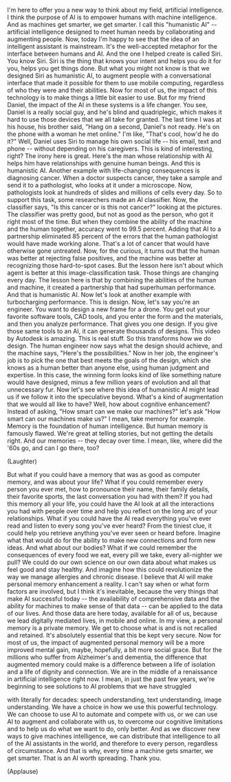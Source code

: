 
I&#39;m here to offer you
a new way to think about my field,
artificial intelligence.
I think the purpose of AI
is to empower humans
with machine intelligence.
And as machines get smarter,
we get smarter.
I call this &quot;humanistic AI&quot; --
artificial intelligence
designed to meet human needs
by collaborating and augmenting people.
Now, today I&#39;m happy to see
that the idea of an intelligent assistant
is mainstream.
It&#39;s the well-accepted metaphor
for the interface between humans and AI.
And the one I helped create
is called Siri.
You know Siri.
Siri is the thing that knows your intent
and helps you do it for you,
helps you get things done.
But what you might not know
is that we designed Siri
as humanistic AI,
to augment people
with a conversational interface
that made it possible for them
to use mobile computing,
regardless of who they were
and their abilities.
Now for most of us,
the impact of this technology
is to make things
a little bit easier to use.
But for my friend Daniel,
the impact of the AI
in these systems is a life changer.
You see, Daniel is a really social guy,
and he&#39;s blind and quadriplegic,
which makes it hard to use those devices
that we all take for granted.
The last time I was at his house,
his brother said,
&quot;Hang on a second, Daniel&#39;s not ready.
He&#39;s on the phone with a woman
he met online.&quot;
I&#39;m like, &quot;That&#39;s cool, how&#39;d he do it?&quot;
Well, Daniel uses Siri
to manage his own social life --
his email, text and phone --
without depending on his caregivers.
This is kind of interesting, right?
The irony here is great.
Here&#39;s the man whose relationship with AI
helps him have relationships
with genuine human beings.
And this is humanistic AI.
Another example with
life-changing consequences
is diagnosing cancer.
When a doctor suspects cancer,
they take a sample
and send it to a pathologist,
who looks at it under a microscope.
Now, pathologists look at
hundreds of slides
and millions of cells every day.
So to support this task,
some researchers made an AI classifier.
Now, the classifier says,
&quot;Is this cancer or is this not cancer?&quot;
looking at the pictures.
The classifier was pretty good,
but not as good as the person,
who got it right most of the time.
But when they combine the ability
of the machine and the human together,
accuracy went to 99.5 percent.
Adding that AI to a partnership
eliminated 85 percent of the errors
that the human pathologist
would have made working alone.
That&#39;s a lot of cancer
that would have otherwise gone untreated.
Now, for the curious, it turns out
that the human was better
at rejecting false positives,
and the machine was better
at recognizing those hard-to-spot cases.
But the lesson here isn&#39;t about
which agent is better
at this image-classification task.
Those things are changing every day.
The lesson here
is that by combining the abilities
of the human and machine,
it created a partnership
that had superhuman performance.
And that is humanistic AI.
Now let&#39;s look at another example
with turbocharging performance.
This is design.
Now, let&#39;s say you&#39;re an engineer.
You want to design
a new frame for a drone.
You get out your favorite
software tools, CAD tools,
and you enter the form and the materials,
and then you analyze performance.
That gives you one design.
If you give those same tools to an AI,
it can generate thousands of designs.
This video by Autodesk is amazing.
This is real stuff.
So this transforms how we do design.
The human engineer now
says what the design should achieve,
and the machine says,
&quot;Here&#39;s the possibilities.&quot;
Now in her job, the engineer&#39;s job
is to pick the one that best meets
the goals of the design,
which she knows as a human
better than anyone else,
using human judgment and expertise.
In this case, the winning form
looks kind of like something
nature would have designed,
minus a few million years of evolution
and all that unnecessary fur.
Now let&#39;s see where this idea
of humanistic AI might lead us
if we follow it into
the speculative beyond.
What&#39;s a kind of augmentation
that we would all like to have?
Well, how about cognitive enhancement?
Instead of asking,
&quot;How smart can we make our machines?&quot;
let&#39;s ask
&quot;How smart can our machines make us?&quot;
I mean, take memory for example.
Memory is the foundation
of human intelligence.
But human memory is famously flawed.
We&#39;re great at telling stories,
but not getting the details right.
And our memories -- they decay over time.
I mean, like, where did the &#39;60s go,
and can I go there, too?

(Laughter)

But what if you could have a memory
that was as good as computer memory,
and was about your life?
What if you could remember
every person you ever met,
how to pronounce their name,
their family details,
their favorite sports,
the last conversation you had with them?
If you had this memory all your life,
you could have the AI look
at all the interactions
you had with people over time
and help you reflect on the long arc
of your relationships.
What if you could have the AI read
everything you&#39;ve ever read
and listen to every song
you&#39;ve ever heard?
From the tiniest clue,
it could help you retrieve
anything you&#39;ve ever seen or heard before.
Imagine what that would do
for the ability to make new connections
and form new ideas.
And what about our bodies?
What if we could remember the consequences
of every food we eat,
every pill we take,
every all-nighter we pull?
We could do our own science
on our own data
about what makes us feel
good and stay healthy.
And imagine how this could revolutionize
the way we manage
allergies and chronic disease.
I believe that AI will make
personal memory enhancement a reality.
I can&#39;t say when or what
form factors are involved,
but I think it&#39;s inevitable,
because the very things
that make AI successful today --
the availability of comprehensive data
and the ability for machines
to make sense of that data --
can be applied to the data of our lives.
And those data are here today,
available for all of us,
because we lead digitally mediated lives,
in mobile and online.
In my view, a personal memory
is a private memory.
We get to choose what is and is not
recalled and retained.
It&#39;s absolutely essential
that this be kept very secure.
Now for most of us,
the impact of augmented personal memory
will be a more improved mental gain,
maybe, hopefully, a bit more social grace.
But for the millions who suffer
from Alzheimer&#39;s and dementia,
the difference that augmented
memory could make
is a difference
between a life of isolation
and a life of dignity and connection.
We are in the middle of a renaissance
in artificial intelligence right now.
I mean, in just the past few years,
we&#39;re beginning to see
solutions to AI problems
that we have struggled

with literally for decades:
speech understanding, text understanding,
image understanding.
We have a choice in how we use
this powerful technology.
We can choose to use AI
to automate and compete with us,
or we can use AI to augment
and collaborate with us,
to overcome our cognitive limitations
and to help us do what we want to do,
only better.
And as we discover new ways
to give machines intelligence,
we can distribute that intelligence
to all of the AI assistants in the world,
and therefore to every person,
regardless of circumstance.
And that is why,
every time a machine gets smarter,
we get smarter.
That is an AI worth spreading.
Thank you.

(Applause)

